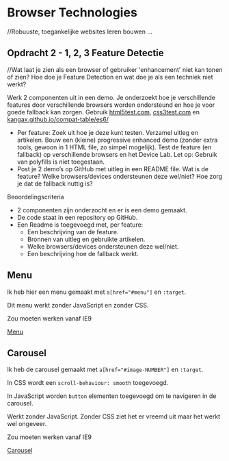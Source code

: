 # Browser Technologies
//Robuuste, toegankelijke websites leren bouwen …

## Opdracht 2 - 1, 2, 3 Feature Detectie
//Wat laat je zien als een browser of gebruiker 'enhancement' niet kan tonen of zien? Hoe doe je Feature Detection en wat doe je als een techniek niet werkt?

Werk 2 componenten uit in een demo. Je onderzoekt hoe je verschillende features door verschillende browsers worden ondersteund en hoe je voor goede fallback kan zorgen. Gebruik [html5test.com](https://html5test.com), [css3test.com](http://css3test.com) en [kangax.github.io/compat-table/es6/](https://kangax.github.io/compat-table/es6/)

- Per feature: Zoek uit hoe je deze kunt testen. Verzamel uitleg en artikelen. Bouw een (kleine) progressive enhanced demo (zonder extra tools, gewoon in 1 HTML file, zo simpel mogelijk). Test de feature (en fallback) op verschillende browsers en het Device Lab. Let op: Gebruik van polyfills is niet toegestaan.
- Post je 2 demo’s op GitHub met uitleg in een README file. Wat is de feature? Welke browsers/devices ondersteunen deze wel/niet? Hoe zorg je dat de fallback nuttig is?

Beoordelingscriteria
- 2 componenten zijn onderzocht en er is een demo gemaakt.
- De code staat in een repository op GitHub.
- Een Readme is toegevoegd met, per feature:
  -	Een beschrijving van de feature.
  - Bronnen van uitleg en gebruikte artikelen.
  -	Welke browsers/devices ondersteunen deze wel/niet.
  -	Een beschrijving hoe de fallback werkt.

## Menu
Ik heb hier een menu gemaakt met `a[href="#menu"]` en `:target`.

Dit menu werkt zonder JavaScript en zonder CSS.

Zou moeten werken vanaf IE9

[Menu](https://meesrutten.me/minor/browser-tech/opdracht2/index.html/)

## Carousel
Ik heb de carousel gemaakt met `a[href="#image-NUMBER"]` en `:target`.

In CSS wordt een `scroll-behaviour: smooth` toegevoegd.

In JavaScript worden `button` elementen toegevoegd om te navigeren in de carousel.

Werkt zonder JavaScript.
Zonder CSS ziet het er vreemd uit maar het werkt wel ongeveer.

Zou moeten werken vanaf IE9

[Carousel](https://meesrutten.me/minor/browser-tech/opdracht2/carousel.html/)

